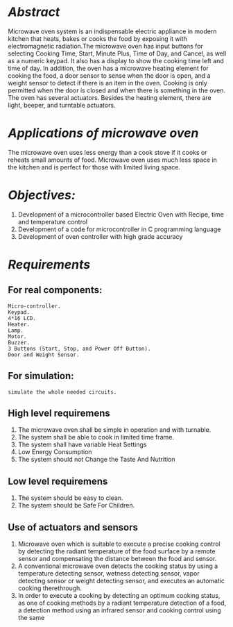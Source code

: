 # *Abstract*
Microwave oven system is an indispensable electric appliance in modern kitchen that heats, bakes or cooks the food by exposing it with electromagnetic radiation.The microwave oven has input buttons for selecting Cooking Time, Start, Minute Plus, Time of Day, and Cancel, as well as a numeric keypad. It also has a display to show the cooking time left and time of day. In addition, the oven has a microwave heating element for cooking the food, a door sensor to sense when the door is open, and a weight sensor to detect if there is an item in the oven. Cooking is only permitted when the door is closed and when there is something in the oven. The oven has several actuators. Besides the heating element, there are light, beeper, and turntable actuators.

# *Applications of microwave oven*

The microwave oven uses less energy than a cook stove if it cooks or reheats small amounts of food. Microwave oven uses much less space in the kitchen and is perfect for those with limited living space.

# *Objectives:*

1. Development of a microcontroller based Electric Oven with Recipe, time and temperature control 
2. Development  of  a  code  for  microcontroller  in  C programming language 
3. Development  of  oven  controller  with  high  grade accuracy

# *Requirements*

## **For real components:**

    Micro-controller.
    Keypad.
    4*16 LCD.
    Heater.
    Lamp.
    Motor.
    Buzzer.
    3 Buttons (Start, Stop, and Power Off Button).
    Door and Weight Sensor.

## **For simulation:**

    simulate the whole needed circuits.


## **High level requiremens**

 1. The microwave oven shall be simple in operation and with turnable.
 2. The system shall be able to cook in limited time frame.
 3. The system shall have variable Heat Settings
 4. Low Energy Consumption
 5. The system should not Change the Taste And Nutrition

 
## **Low level requiremens**

1.  The system should be easy to clean.
2.  The system should be Safe For Children. 


## **Use of actuators and sensors**

1. Microwave oven which is suitable to execute a precise cooking control by detecting the radiant         temperature of the food surface by a remote sensor and compensating the distance between the food and sensor.
2. A conventional microwave oven detects the cooking status by using a temperature detecting sensor, wetness detecting sensor, vapor detecting sensor or weight detecting sensor, and executes an automatic cooking therethrough.
3. In order to execute a cooking by detecting an optimum cooking status, as one of cooking methods by a radiant temperature detection of a food, a detection method using an infrared sensor and cooking control using the same

